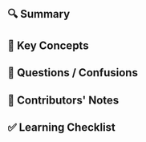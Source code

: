 ## 🔍 Summary

## 📘 Key Concepts

## 🔎 Questions / Confusions

## 👥 Contributors' Notes

## ✅ Learning Checklist
